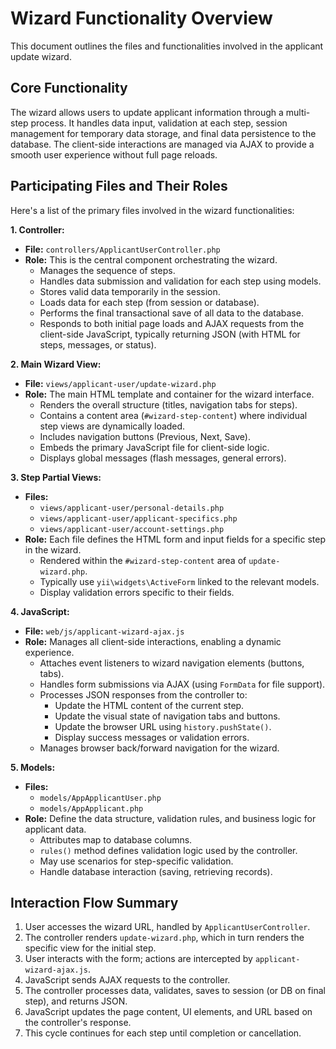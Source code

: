 # Wizard Functionality Overview

This document outlines the files and functionalities involved in the applicant update wizard.

## Core Functionality

The wizard allows users to update applicant information through a multi-step process. It handles data input, validation at each step, session management for temporary data storage, and final data persistence to the database. The client-side interactions are managed via AJAX to provide a smooth user experience without full page reloads.

## Participating Files and Their Roles

Here's a list of the primary files involved in the wizard functionalities:

**1. Controller:**

*   **File:** `controllers/ApplicantUserController.php`
*   **Role:** This is the central component orchestrating the wizard.
    *   Manages the sequence of steps.
    *   Handles data submission and validation for each step using models.
    *   Stores valid data temporarily in the session.
    *   Loads data for each step (from session or database).
    *   Performs the final transactional save of all data to the database.
    *   Responds to both initial page loads and AJAX requests from the client-side JavaScript, typically returning JSON (with HTML for steps, messages, or status).

**2. Main Wizard View:**

*   **File:** `views/applicant-user/update-wizard.php`
*   **Role:** The main HTML template and container for the wizard interface.
    *   Renders the overall structure (titles, navigation tabs for steps).
    *   Contains a content area (`#wizard-step-content`) where individual step views are dynamically loaded.
    *   Includes navigation buttons (Previous, Next, Save).
    *   Embeds the primary JavaScript file for client-side logic.
    *   Displays global messages (flash messages, general errors).

**3. Step Partial Views:**

*   **Files:**
    *   `views/applicant-user/personal-details.php`
    *   `views/applicant-user/applicant-specifics.php`
    *   `views/applicant-user/account-settings.php`
*   **Role:** Each file defines the HTML form and input fields for a specific step in the wizard.
    *   Rendered within the `#wizard-step-content` area of `update-wizard.php`.
    *   Typically use `yii\widgets\ActiveForm` linked to the relevant models.
    *   Display validation errors specific to their fields.

**4. JavaScript:**

*   **File:** `web/js/applicant-wizard-ajax.js`
*   **Role:** Manages all client-side interactions, enabling a dynamic experience.
    *   Attaches event listeners to wizard navigation elements (buttons, tabs).
    *   Handles form submissions via AJAX (using `FormData` for file support).
    *   Processes JSON responses from the controller to:
        *   Update the HTML content of the current step.
        *   Update the visual state of navigation tabs and buttons.
        *   Update the browser URL using `history.pushState()`.
        *   Display success messages or validation errors.
    *   Manages browser back/forward navigation for the wizard.

**5. Models:**

*   **Files:**
    *   `models/AppApplicantUser.php`
    *   `models/AppApplicant.php`
*   **Role:** Define the data structure, validation rules, and business logic for applicant data.
    *   Attributes map to database columns.
    *   `rules()` method defines validation logic used by the controller.
    *   May use scenarios for step-specific validation.
    *   Handle database interaction (saving, retrieving records).

## Interaction Flow Summary

1.  User accesses the wizard URL, handled by `ApplicantUserController`.
2.  The controller renders `update-wizard.php`, which in turn renders the specific view for the initial step.
3.  User interacts with the form; actions are intercepted by `applicant-wizard-ajax.js`.
4.  JavaScript sends AJAX requests to the controller.
5.  The controller processes data, validates, saves to session (or DB on final step), and returns JSON.
6.  JavaScript updates the page content, UI elements, and URL based on the controller's response.
7.  This cycle continues for each step until completion or cancellation.
